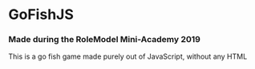 # GoFishJS
### Made during the RoleModel Mini-Academy 2019

This is a go fish game made purely out of JavaScript, without any HTML
